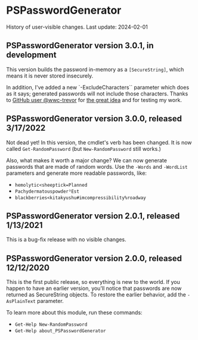 # PSPasswordGenerator
History of user-visible changes.
Last update: 2024-02-01

## PSPasswordGenerator version 3.0.1, in development
This version builds the password in-memory as a `[SecureString]`, which means it is never stored insecurely.

In addition, I've added a new `-ExcludeCharacters`` parameter which does as it says;  generated passwords will not include those characters.  Thanks to [GitHub user @wwc-trevor](https://github.com/wwc-trevor) for [the great idea](https://github.com/rhymeswithmogul/PSPasswordGenerator/issues/4) and for testing my work.


## PSPasswordGenerator version 3.0.0, released 3/17/2022
Not dead yet!  In this version, the cmdlet's verb has been changed.  It is now called `Get-RandomPassword` (but `New-RandomPassword` still works.)

Also, what makes it worth a major change?  We can now generate passwords that are made of random words.   Use the `-Words` and `-WordList` parameters and generate more readable passwords, like:
 - `hemolytic<sheeptick=Planned`
 - `Pachydermatouspowder³Est`
 - `blackberries<kitakyushu#imcompressibility%roadway`

## PSPasswordGenerator version 2.0.1, released 1/13/2021
This is a bug-fix release with no visible changes.

## PSPasswordGenerator version 2.0.0, released 12/12/2020
This is the first public release, so everything is new to the world. If you happen to have an earlier version, you'll notice that passwords are now returned as SecureString objects.  To restore the earlier behavior, add the `-AsPlainText` parameter.

To learn more about this module, run these commands:
 - `Get-Help New-RandomPassword`
 - `Get-Help about_PSPasswordGenerator`
